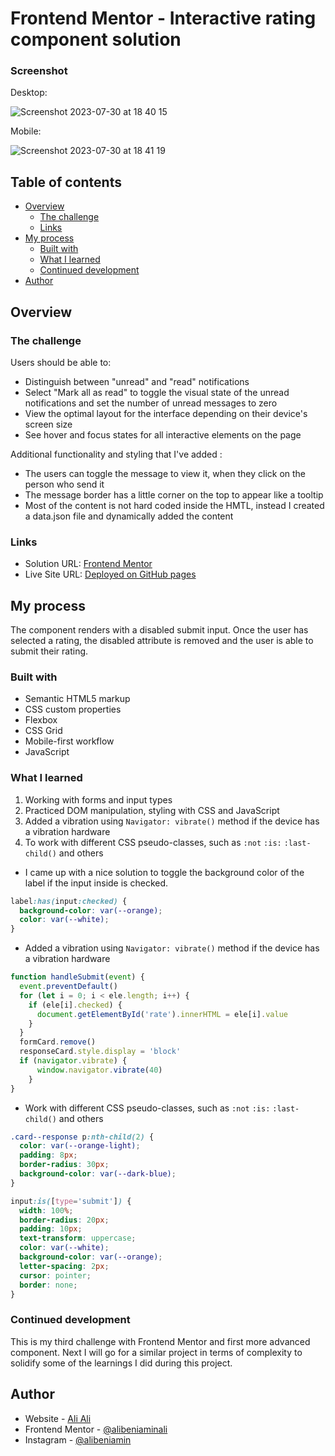# Frontend Mentor - Interactive rating component solution

### Screenshot

Desktop:

![Screenshot 2023-07-30 at 18 40 15](https://github.com/alibeniaminali/Frontend-mentor-notifications/assets/94930059/63712c9f-5552-49d2-857e-4b272955de24)

Mobile:

![Screenshot 2023-07-30 at 18 41 19](https://github.com/alibeniaminali/Frontend-mentor-notifications/assets/94930059/15ff3f2e-f754-438c-867c-22d952e9ff71)


## Table of contents

- [Overview](#overview)
  - [The challenge](#the-challenge)
  - [Links](#links)
- [My process](#my-process)
  - [Built with](#built-with)
  - [What I learned](#what-i-learned)
  - [Continued development](#continued-development)
- [Author](#author)

## Overview

### The challenge

Users should be able to:

- Distinguish between "unread" and "read" notifications
- Select "Mark all as read" to toggle the visual state of the unread notifications and set the number of unread messages to zero
- View the optimal layout for the interface depending on their device's screen size
- See hover and focus states for all interactive elements on the page

Additional functionality and styling that I've added :
- The users can toggle the message to view it, when they click on the person who send it
- The message border has a little corner on the top to appear like a tooltip
- Most of the content is not hard coded inside the HMTL, instead I created a data.json file and dynamically added the content
### Links

- Solution URL: [Frontend Mentor](https://www.frontendmentor.io/solutions/html-css-and-javascript-kUW-5eaibc)
- Live Site URL: [Deployed on GitHub pages](https://alibeniaminali.github.io/Frontend-mentor-rating/)

## My process

The component renders with a disabled submit input. Once the user has selected a rating, the disabled attribute is removed and the user is able to submit their rating. 

### Built with

- Semantic HTML5 markup
- CSS custom properties
- Flexbox
- CSS Grid
- Mobile-first workflow
- JavaScript

### What I learned

1. Working with forms and input types
2. Practiced DOM manipulation, styling with CSS and JavaScript
3. Added a vibration using `Navigator: vibrate()` method if the device has a vibration hardware
4. To work with different CSS pseudo-classes, such as `:not` `:is:` `:last-child()` and others

- I came up with a nice solution to toggle the background color of the label if the input inside is checked.

```css
label:has(input:checked) {
  background-color: var(--orange);
  color: var(--white);
}
```

- Added a vibration using `Navigator: vibrate()` method if the device has a vibration hardware
```js
function handleSubmit(event) {
  event.preventDefault()
  for (let i = 0; i < ele.length; i++) {
    if (ele[i].checked) {
      document.getElementById('rate').innerHTML = ele[i].value
    }
  }
  formCard.remove()
  responseCard.style.display = 'block'
  if (navigator.vibrate) {
      window.navigator.vibrate(40)
    }
}
```
- Work with different CSS pseudo-classes, such as `:not` `:is:` `:last-child()` and others
```css
.card--response p:nth-child(2) {
  color: var(--orange-light);
  padding: 8px;
  border-radius: 30px;
  background-color: var(--dark-blue);
}

input:is([type='submit']) {
  width: 100%;
  border-radius: 20px;
  padding: 10px;
  text-transform: uppercase;
  color: var(--white);
  background-color: var(--orange);
  letter-spacing: 2px;
  cursor: pointer;
  border: none;
}
```

### Continued development

This is my third challenge with Frontend Mentor and first more advanced component. Next I will go for a similar project in terms of complexity to solidify some of the learnings I did during this project.

## Author

- Website - [Ali Ali](https://www.alibeniaminali.co.uk/)
- Frontend Mentor - [@alibeniaminali](https://www.frontendmentor.io/profile/alibeniaminali)
- Instagram - [@alibeniamin](https://www.instagram.com/alibeniamin/?hl=en-gb)
